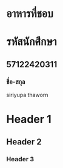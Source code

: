 # อาหารที่ชอบ


# รหัสนักศึกษา
## 57122420311
### ชื่อ-สกุล
siriyupa thaworn

# Header 1
## Header 2
### Header 3




